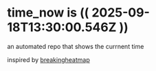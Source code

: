 # time_now is (( 2025-09-18T13:30:00.546Z ))

an automated repo that shows the currnent time

inspired by [breakingheatmap](https://github.com/breakingheatmap/breakingheatmap)